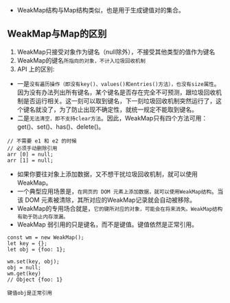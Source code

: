 - WeakMap结构与Map结构类似，也是用于生成键值对的集合。

## WeakMap与Map的区别
1. WeakMap只接受对象作为键名（null除外），不接受其他类型的值作为键名
2. WeakMap的键名`所指向的对象，不计入垃圾回收机制`
3.  API 上的区别:
   - 一是`没有遍历操作（即没有key()、values()和entries()方法），也没有size属性`。因为没有办法列出所有键名，某个键名是否存在完全不可预测，跟垃圾回收机制是否运行相关。这一刻可以取到键名，下一刻垃圾回收机制突然运行了，这个键名就没了，为了防止出现不确定性，就统一规定不能取到键名。
   - 二是`无法清空，即不支持clear方法`。因此，WeakMap只有四个方法可用：get()、set()、has()、delete()。

```
// 不需要 e1 和 e2 的时候
// 必须手动删除引用
arr [0] = null;
arr [1] = null;
```

- 如果你要往对象上添加数据，又不想干扰垃圾回收机制，就可以使用 WeakMap。
- 一个典型应用场景是，`在网页的 DOM 元素上添加数据，就可以使用WeakMap结构`。当该 DOM 元素被清除，其所对应的WeakMap记录就会自动被移除。
- WeakMap的专用场合就是，`它的键所对应的对象，可能会在将来消失。WeakMap结构有助于防止内存泄漏。`
- WeakMap 弱引用的只是键名，而不是键值。键值依然是正常引用。
```
const wm = new WeakMap();
let key = {};
let obj = {foo: 1};

wm.set(key, obj);
obj = null;
wm.get(key)
// Object {foo: 1}

键值obj是正常引用
```